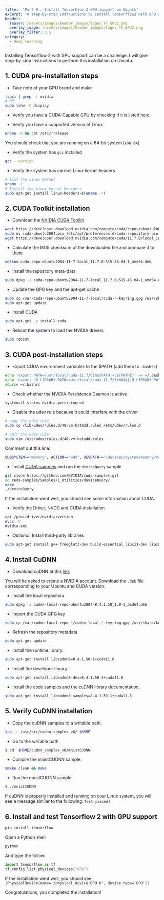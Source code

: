 ```yaml
---
title:  "Part 9 : Install TensorFlow 2 GPU support on Ubuntu"
excerpt: "A step-by-step instructions to install Tensorflow2 with GPU support on Ubuntu"
header:
  teaser: /assets/images/header_images/logos_TF_GPU2.png
  overlay_image: /assets/images/header_images/logos_TF_GPU2.png
  overlay_filter: 0.5
category:
  - deep learning
---
```


Installing Tensorflow 2 with GPU support can be a challenge. I will give step-by-step instructions to perform this installation on Ubuntu.



## 1. CUDA pre-installation steps

- Take note of your GPU brand and make

```bash
lspci | grep -i nvidia
# OR
sudo lshw -C display
```

- Verify you have a CUDA-Capable GPU by checking if it is listed [here](https://developer.nvidia.com/cuda-gpus).

- Verify you have a supported version of Linux

```bash
uname -m && cat /etc/*release
```
You should check that you are running on a 64-bit system (`x86_64`).

- Verify the system has `gcc` installed

```bash
gcc --version
```

- Verify the system has correct Linux kernel headers

```bash
# list the Linux kernel
uname -r  
# Install the Linux kernel hearders
sudo apt-get install linux-headers-$(uname -r)
```


## 2. CUDA Toolkit installation

- Download the [NVIDIA CUDA Toolkit](https://developer.nvidia.com/cuda-downloads)

```bash
wget https://developer.download.nvidia.com/compute/cuda/repos/ubuntu2004/x86_64/cuda-ubuntu2004.pin
sudo mv cuda-ubuntu2004.pin /etc/apt/preferences.d/cuda-repository-pin-600
wget https://developer.download.nvidia.com/compute/cuda/11.7.0/local_installers/cuda-repo-ubuntu2004-11-7-local_11.7.0-515.43.04-1_amd64.deb
```

- Calculate the MD5 checksum of the downloaded file and compare it to [them](https://developer.download.nvidia.com/compute/cuda/11.7.0/docs/sidebar/md5sum.txt)

```bash
md5sum cuda-repo-ubuntu2004-11-7-local_11.7.0-515.43.04-1_amd64.deb
```

- Install the repository meta-data

```bash
sudo dpkg -i cuda-repo-ubuntu2004-11-7-local_11.7.0-515.43.04-1_amd64.deb
```

- Update the GPG key and the apt-get cache

```bash
sudo cp /var/cuda-repo-ubuntu2004-11-7-local/cuda-*-keyring.gpg /usr/share/keyrings/
sudo apt-get update
```

- Install CUDA

```bash
sudo apt-get -y install cuda
```

- Reboot the system to load the NVIDIA drivers

```bash
sudo reboot
```

## 3. CUDA post-installation steps

- Export CUDA environment variables to the $PATH (add them to `.bashrc`) 

```bash
echo 'export PATH=/usr/local/cuda-11.7/bin${PATH:+:${PATH}}' >> ~/.bashrc
echo 'export LD_LIBRARY_PATH=/usr/local/cuda-11.7/lib64${LD_LIBRARY_PATH:+:${LD_LIBRARY_PATH}}' >> ~/.bashrc
source ~/.bashrc
```

- Check whether the NVIDIA Persistence Daemon is active

```bash
systemctl status nvidia-persistenced
```

- Disable the udev rule because it could interfere with the driver

```bash
# copy the udev rule
sudo cp /lib/udev/rules.d/40-vm-hotadd.rules /etc/udev/rules.d

# edit the udev rule
sudo vim /etc/udev/rules.d/40-vm-hotadd.rules
```

Comment out this line:

```bash
SUBSYSTEM=="memory", ACTION=="add", DEVPATH=="/devices/system/memory/memory[0-9]*", TEST=="state", ATTR{state}!="online", ATTR{state}="online"
```

- Install [CUDA-samples](https://github.com/nvidia/cuda-samples) and run the `deviceQuery` sample

```bash
git clone https://github.com/NVIDIA/cuda-samples.git
cd cuda-samples/Samples/1_Utilities/deviceQuery/
make
./deviceQuery
```

If the installation went well, you should see some information about CUDA.

- Verify the Driver, NVCC and CUDA installation

```bash
cat /proc/driver/nvidia/version
nvcc -V
nvidia-smi
```

- *Optional*: Install third-party libraries

```bash
sudo apt-get install g++ freeglut3-dev build-essential libx11-dev libxmu-dev libxi-dev libglu1-mesa libglu1-mesa-dev libfreeimage-dev
```

## 4. Install CuDNN

- Download cuDNN at this [link](https://developer.nvidia.com/rdp/cudnn-download)

You will be asked to create a NVIDIA account. Download the `.deb` file corresponding to your Ubuntu and CUDA version.

- Install the local repositoru

```bash
sudo dpkg -i cudnn-local-repo-ubuntu2004-8.4.1.50_1.0-1_amd64.deb 
```

- Import the CUDA GPG key

```bash
sudo cp /var/cudnn-local-repo-*/cudnn-local-*-keyring.gpg /usr/share/keyrings/
```

- Refresh the repository metadata.

```bash
sudo apt-get update
```

- Install the runtime library.

```bash
sudo apt-get install libcudnn8=8.4.1.50-1+cuda11.6
```
- Install the developer library.

```bash
sudo apt-get install libcudnn8-dev=8.4.1.50-1+cuda11.6
```

- Install the code samples and the cuDNN library documentation.

```bash
sudo apt-get install libcudnn8-samples=8.4.1.50-1+cuda11.6
```

## 5. Verify CuDNN installation

- Copy the cuDNN samples to a writable path.

```bash
$cp -r /usr/src/cudnn_samples_v8/ $HOME
```

- Go to the writable path.

```bash
$ cd  $HOME/cudnn_samples_v8/mnistCUDNN
```

- Compile the mnistCUDNN sample.

```bash
$make clean && make
```

- Run the mnistCUDNN sample.

```bash
$ ./mnistCUDNN
```

If cuDNN is properly installed and running on your Linux system, you will see a message similar to the following: `Test passed!`


## 6. Install and test Tensorflow 2 with GPU support

```bash
pip install tensorflow
```

Open a Python shell

```bash
python
```

And type the follow:

```python
import tensorflow as tf
tf.config.list_physical_devices("GPU")
```

If the installation went well, you should see `[PhysicalDevice(name='/physical_device:GPU:0', device_type='GPU')]`

Congratulations, you completed the installation!
